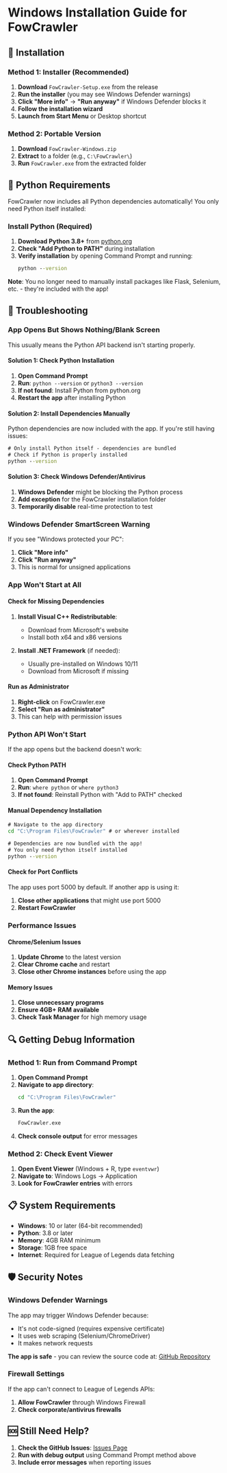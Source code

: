 # Windows Installation Guide for FowCrawler

## 🚀 Installation

### Method 1: Installer (Recommended)

1. **Download** `FowCrawler-Setup.exe` from the release
2. **Run the installer** (you may see Windows Defender warnings)
3. **Click "More info"** → **"Run anyway"** if Windows Defender blocks it
4. **Follow the installation wizard**
5. **Launch from Start Menu** or Desktop shortcut

### Method 2: Portable Version

1. **Download** `FowCrawler-Windows.zip`
2. **Extract** to a folder (e.g., `C:\FowCrawler\`)
3. **Run** `FowCrawler.exe` from the extracted folder

## 🐍 Python Requirements

FowCrawler now includes all Python dependencies automatically! You only need Python itself installed:

### Install Python (Required)

1. **Download Python 3.8+** from [python.org](https://www.python.org/downloads/windows/)
2. **Check "Add Python to PATH"** during installation
3. **Verify installation** by opening Command Prompt and running:
   ```cmd
   python --version
   ```

**Note**: You no longer need to manually install packages like Flask, Selenium, etc. - they're included with the app!

## 🔧 Troubleshooting

### App Opens But Shows Nothing/Blank Screen

This usually means the Python API backend isn't starting properly.

#### Solution 1: Check Python Installation

1. **Open Command Prompt**
2. **Run**: `python --version` or `python3 --version`
3. **If not found**: Install Python from python.org
4. **Restart the app** after installing Python

#### Solution 2: Install Dependencies Manually

Python dependencies are now included with the app. If you're still having issues:

```cmd
# Only install Python itself - dependencies are bundled
# Check if Python is properly installed
python --version
```

#### Solution 3: Check Windows Defender/Antivirus

1. **Windows Defender** might be blocking the Python process
2. **Add exception** for the FowCrawler installation folder
3. **Temporarily disable** real-time protection to test

### Windows Defender SmartScreen Warning

If you see "Windows protected your PC":

1. **Click "More info"**
2. **Click "Run anyway"**
3. This is normal for unsigned applications

### App Won't Start at All

#### Check for Missing Dependencies

1. **Install Visual C++ Redistributable**:
   - Download from Microsoft's website
   - Install both x64 and x86 versions

2. **Install .NET Framework** (if needed):
   - Usually pre-installed on Windows 10/11
   - Download from Microsoft if missing

#### Run as Administrator

1. **Right-click** on FowCrawler.exe
2. **Select "Run as administrator"**
3. This can help with permission issues

### Python API Won't Start

If the app opens but the backend doesn't work:

#### Check Python PATH

1. **Open Command Prompt**
2. **Run**: `where python` or `where python3`
3. **If not found**: Reinstall Python with "Add to PATH" checked

#### Manual Dependency Installation

```cmd
# Navigate to the app directory
cd "C:\Program Files\FowCrawler" # or wherever installed

# Dependencies are now bundled with the app!
# You only need Python itself installed
python --version
```

#### Check for Port Conflicts

The app uses port 5000 by default. If another app is using it:

1. **Close other applications** that might use port 5000
2. **Restart FowCrawler**

### Performance Issues

#### Chrome/Selenium Issues

1. **Update Chrome** to the latest version
2. **Clear Chrome cache** and restart
3. **Close other Chrome instances** before using the app

#### Memory Issues

1. **Close unnecessary programs**
2. **Ensure 4GB+ RAM available**
3. **Check Task Manager** for high memory usage

## 🔍 Getting Debug Information

### Method 1: Run from Command Prompt

1. **Open Command Prompt**
2. **Navigate to app directory**:
   ```cmd
   cd "C:\Program Files\FowCrawler"
   ```
3. **Run the app**:
   ```cmd
   FowCrawler.exe
   ```
4. **Check console output** for error messages

### Method 2: Check Event Viewer

1. **Open Event Viewer** (Windows + R, type `eventvwr`)
2. **Navigate to**: Windows Logs → Application
3. **Look for FowCrawler entries** with errors

## 📋 System Requirements

- **Windows**: 10 or later (64-bit recommended)
- **Python**: 3.8 or later
- **Memory**: 4GB RAM minimum
- **Storage**: 1GB free space
- **Internet**: Required for League of Legends data fetching

## 🛡️ Security Notes

### Windows Defender Warnings

The app may trigger Windows Defender because:
- It's not code-signed (requires expensive certificate)
- It uses web scraping (Selenium/ChromeDriver)
- It makes network requests

**The app is safe** - you can review the source code at: [GitHub Repository](https://github.com/R-thinking/FowPlayerSearch)

### Firewall Settings

If the app can't connect to League of Legends APIs:
1. **Allow FowCrawler** through Windows Firewall
2. **Check corporate/antivirus firewalls**

## 🆘 Still Need Help?

1. **Check the GitHub Issues**: [Issues Page](https://github.com/R-thinking/FowPlayerSearch/issues)
2. **Run with debug output** using Command Prompt method above
3. **Include error messages** when reporting issues 